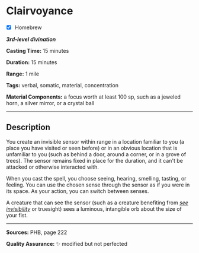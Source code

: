 # Clairvoyance

- [x] Homebrew

***3rd-level divination***

**Casting Time:** 15 minutes

**Duration:** 15 minutes

**Range:** 1 mile

**Tags:** verbal, somatic, material, concentration

**Material Components:** a focus worth at least 100 sp, such as a jeweled horn, a silver mirror, or a crystal ball

---

## Description
You create an invisible sensor within range in a location familiar to you (a place you have visited or seen before) or in an obvious location that is unfamiliar to you (such as behind a door, around a corner, or in a grove of trees).
The sensor remains fixed in place for the duration, and it can't be attacked or otherwise interacted with.

When you cast the spell, you choose seeing, hearing, smelling, tasting, or feeling.
You can use the chosen sense through the sensor as if you were in its space.
As your action, you can switch between senses.

A creature that can see the sensor (such as a creature benefiting from [*see invisibility*](./see-invisibility) or truesight) sees a luminous, intangible orb about the size of your fist.

---

**Sources:** PHB, page 222

**Quality Assurance:** :sparkles: modified but not perfected
